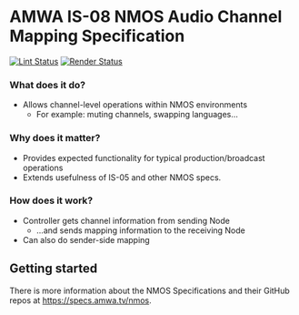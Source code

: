 # AMWA IS-08 NMOS Audio Channel Mapping Specification

[![Lint Status](https://github.com/AMWA-TV/is-08/workflows/Lint/badge.svg)](https://github.com/AMWA-TV/is-08/actions?query=workflow%3ALint)
[![Render Status](https://github.com/AMWA-TV/is-08/workflows/Render/badge.svg)](https://github.com/AMWA-TV/is-08/actions?query=workflow%3ARender)

<!-- INTRO-START -->

### What does it do?

- Allows channel-level operations within NMOS environments
  - For example: muting channels, swapping languages…

### Why does it matter?

- Provides expected functionality for typical production/broadcast operations
- Extends usefulness of IS-05 and other NMOS specs.

### How does it work?

- Controller gets channel information from sending Node
  - …and sends mapping information to the receiving Node
- Can also do sender-side mapping

<!-- INTRO-END -->

## Getting started

There is more information about the NMOS Specifications and their GitHub repos at <https://specs.amwa.tv/nmos>.
